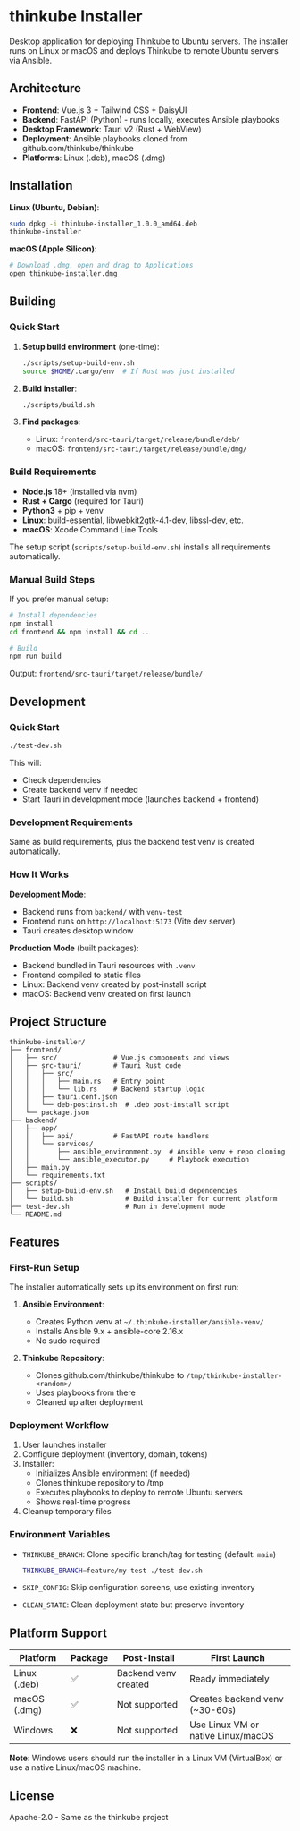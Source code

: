 # thinkube Installer

Desktop application for deploying Thinkube to Ubuntu servers. The installer runs on Linux or macOS and deploys Thinkube to remote Ubuntu servers via Ansible.

## Architecture

- **Frontend**: Vue.js 3 + Tailwind CSS + DaisyUI
- **Backend**: FastAPI (Python) - runs locally, executes Ansible playbooks
- **Desktop Framework**: Tauri v2 (Rust + WebView)
- **Deployment**: Ansible playbooks cloned from github.com/thinkube/thinkube
- **Platforms**: Linux (.deb), macOS (.dmg)

## Installation

**Linux (Ubuntu, Debian)**:
```bash
sudo dpkg -i thinkube-installer_1.0.0_amd64.deb
thinkube-installer
```

**macOS (Apple Silicon)**:
```bash
# Download .dmg, open and drag to Applications
open thinkube-installer.dmg
```

## Building

### Quick Start

1. **Setup build environment** (one-time):
   ```bash
   ./scripts/setup-build-env.sh
   source $HOME/.cargo/env  # If Rust was just installed
   ```

2. **Build installer**:
   ```bash
   ./scripts/build.sh
   ```

3. **Find packages**:
   - Linux: `frontend/src-tauri/target/release/bundle/deb/`
   - macOS: `frontend/src-tauri/target/release/bundle/dmg/`

### Build Requirements

- **Node.js** 18+ (installed via nvm)
- **Rust + Cargo** (required for Tauri)
- **Python3** + pip + venv
- **Linux**: build-essential, libwebkit2gtk-4.1-dev, libssl-dev, etc.
- **macOS**: Xcode Command Line Tools

The setup script (`scripts/setup-build-env.sh`) installs all requirements automatically.

### Manual Build Steps

If you prefer manual setup:

```bash
# Install dependencies
npm install
cd frontend && npm install && cd ..

# Build
npm run build
```

Output: `frontend/src-tauri/target/release/bundle/`

## Development

### Quick Start

```bash
./test-dev.sh
```

This will:
- Check dependencies
- Create backend venv if needed
- Start Tauri in development mode (launches backend + frontend)

### Development Requirements

Same as build requirements, plus the backend test venv is created automatically.

### How It Works

**Development Mode**:
- Backend runs from `backend/` with `venv-test`
- Frontend runs on `http://localhost:5173` (Vite dev server)
- Tauri creates desktop window

**Production Mode** (built packages):
- Backend bundled in Tauri resources with `.venv`
- Frontend compiled to static files
- Linux: Backend venv created by post-install script
- macOS: Backend venv created on first launch

## Project Structure

```
thinkube-installer/
├── frontend/
│   ├── src/              # Vue.js components and views
│   ├── src-tauri/        # Tauri Rust code
│   │   ├── src/
│   │   │   ├── main.rs   # Entry point
│   │   │   └── lib.rs    # Backend startup logic
│   │   ├── tauri.conf.json
│   │   └── deb-postinst.sh  # .deb post-install script
│   └── package.json
├── backend/
│   ├── app/
│   │   ├── api/          # FastAPI route handlers
│   │   └── services/
│   │       ├── ansible_environment.py  # Ansible venv + repo cloning
│   │       └── ansible_executor.py     # Playbook execution
│   ├── main.py
│   └── requirements.txt
├── scripts/
│   ├── setup-build-env.sh   # Install build dependencies
│   └── build.sh             # Build installer for current platform
├── test-dev.sh              # Run in development mode
└── README.md
```

## Features

### First-Run Setup

The installer automatically sets up its environment on first run:

1. **Ansible Environment**:
   - Creates Python venv at `~/.thinkube-installer/ansible-venv/`
   - Installs Ansible 9.x + ansible-core 2.16.x
   - No sudo required

2. **Thinkube Repository**:
   - Clones github.com/thinkube/thinkube to `/tmp/thinkube-installer-<random>/`
   - Uses playbooks from there
   - Cleaned up after deployment

### Deployment Workflow

1. User launches installer
2. Configure deployment (inventory, domain, tokens)
3. Installer:
   - Initializes Ansible environment (if needed)
   - Clones thinkube repository to /tmp
   - Executes playbooks to deploy to remote Ubuntu servers
   - Shows real-time progress
4. Cleanup temporary files

### Environment Variables

- `THINKUBE_BRANCH`: Clone specific branch/tag for testing (default: `main`)
  ```bash
  THINKUBE_BRANCH=feature/my-test ./test-dev.sh
  ```

- `SKIP_CONFIG`: Skip configuration screens, use existing inventory
- `CLEAN_STATE`: Clean deployment state but preserve inventory

## Platform Support

| Platform | Package | Post-Install | First Launch |
|----------|---------|--------------|--------------|
| Linux (.deb) | ✅ | Backend venv created | Ready immediately |
| macOS (.dmg) | ✅ | Not supported | Creates backend venv (~30-60s) |
| Windows | ❌ | Not supported | Use Linux VM or native Linux/macOS |

**Note**: Windows users should run the installer in a Linux VM (VirtualBox) or use a native Linux/macOS machine.

## License

Apache-2.0 - Same as the thinkube project
